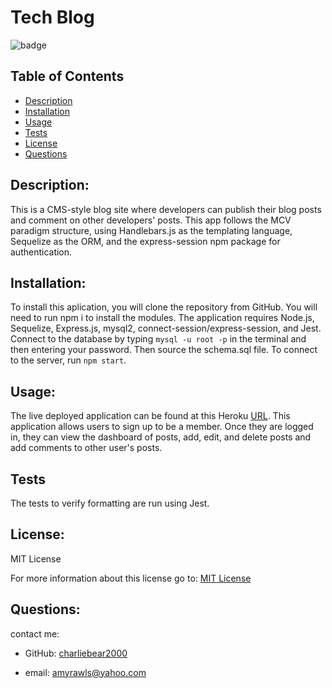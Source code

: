 # Tech Blog

![badge](https://img.shields.io/badge/License-MIT-yellow.svg)

## Table of Contents
- [Description](#description)
- [Installation](#installation)
- [Usage](#usage)
- [Tests](#tests)
- [License](#license)
- [Questions](#questions)

## Description:

This is a CMS-style blog site where developers can publish their blog posts and comment on other developers' posts.  This app follows the MCV paradigm structure, using Handlebars.js as the templating language, Sequelize as the ORM, and the express-session npm package for authentication.



## Installation:

To install this aplication, you will clone the repository from GitHub.  You will need to run npm i to install the modules. The application requires Node.js, Sequelize, Express.js, mysql2, connect-session/express-session, and Jest. Connect to the database by typing `mysql -u root -p` in the terminal and then entering your password.  Then source the schema.sql file.  To connect to the server, run `npm start`.

## Usage:

The live deployed application can be found at this Heroku [URL](https://https://agile-castle-82276.herokuapp.com/).  This application allows users to sign up to be a member. Once they are logged in, they can view the dashboard of posts, add, edit, and delete posts and add comments to other user's posts. 

## Tests

The tests to verify formatting are run using Jest.

## License:

MIT License

For more information about this license go to: [MIT License](https://choosealicense.com/licenses/mit//gpl-3.0/)

## Questions:

contact me:

- GitHub: [charliebear2000](https://github.com/charliebear2000)

- email: amyrawls@yahoo.com

